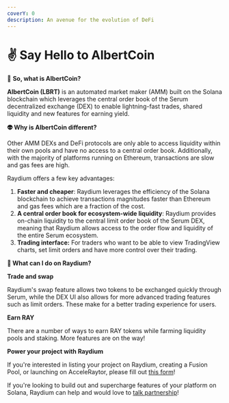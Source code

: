 ```yaml
---
coverY: 0
description: An avenue for the evolution of DeFi
---
```


# ✌️ Say Hello to AlbertCoin

🧬 **So, what is AlbertCoin?**

**AlbertCoin (LBRT)** is an automated market maker (AMM) built on the Solana blockchain which leverages the central order book of the Serum decentralized exchange (DEX) to enable lightning-fast trades, shared liquidity and new features for earning yield.

**👽 Why is AlbertCoin different?**&#x20;

Other AMM DEXs and DeFi protocols are only able to access liquidity within their own pools and have no access to a central order book. Additionally, with the majority of platforms running on Ethereum, transactions are slow and gas fees are high.

Raydium offers a few key advantages:

1. **Faster and cheaper**: Raydium leverages the efficiency of the Solana blockchain to achieve transactions magnitudes faster than Ethereum and gas fees which are a fraction of the cost.
2. **A central order book for ecosystem-wide liquidity**: Raydium provides on-chain liquidity to the central limit order book of the Serum DEX, meaning that Raydium allows access to the order flow and liquidity of the entire Serum ecosystem.&#x20;
3. **Trading interface:** For traders who want to be able to view TradingView charts, set limit orders and have more control over their trading.

**🧐 What can I do on Raydium?**

**Trade and swap**

Raydium's swap feature allows two tokens to be exchanged quickly through Serum, while the DEX UI also allows for more advanced trading features such as limit orders. These make for a better trading experience for users. &#x20;

**Earn RAY**&#x20;

There are a number of ways to earn RAY tokens while farming liquidity pools and staking. More features are on the way!

**Power your project with Raydium**

If you're interested in listing your project on Raydium, creating a Fusion Pool, or launching on AcceleRaytor, please fill out [this form](https://forms.gle/VKo7kUHfveyDoEUz8)!

If you're looking to build out and supercharge features of your platform on Solana, Raydium can help and would love to [talk partnership](mailto:connect@raydium.io)!

